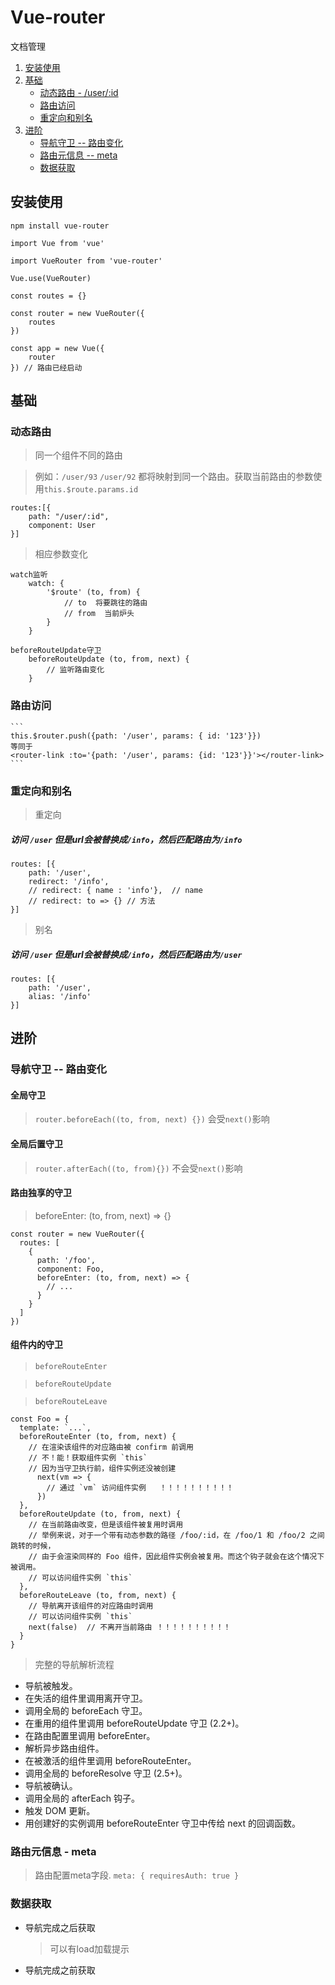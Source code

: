 # Vue-router
文档管理


1. [安装使用](#install)
2. [基础](#basic)
    * [动态路由 - /user/:id](#dynamicRouter)
    * [路由访问](#visit)
    * [重定向和别名](#redirect)
2. [进阶](#advanced)
    * [导航守卫 -- 路由变化](#navigationGuard)
    * [路由元信息 -- meta](#meta)
    * [数据获取](#getData)



<a name="install"></a>
## 安装使用

```
npm install vue-router

import Vue from 'vue'

import VueRouter from 'vue-router'

Vue.use(VueRouter)

const routes = {}

const router = new VueRouter({
    routes
})

const app = new Vue({
    router
}) // 路由已经启动

```

<a name="basic"></a>
## 基础

<a name="dynamicRouter"></a>
### 动态路由

> 同一个组件不同的路由

> 例如：`/user/93` `/user/92` 都将映射到同一个路由。获取当前路由的参数使用`this.$route.params.id`

```
routes:[{
    path: "/user/:id",
    component: User
}]
```
> 相应参数变化

```
watch监听
    watch: {
        '$route' (to, from) {
            // to  将要跳往的路由
            // from  当前炉头
        }
    }

beforeRouteUpdate守卫
    beforeRouteUpdate (to, from, next) {
        // 监听路由变化
    }
```

<a name="visit"></a>
### 路由访问

    ```
    this.$router.push({path: '/user', params: { id: '123'}})
    等同于
    <router-link :to='{path: '/user', params: {id: '123'}}'></router-link>
    ```

<a name="redirect"></a>
### 重定向和别名

> 重定向
##### 访问 `/user` 但是url会被替换成`/info`，然后匹配路由为`/info`
```
routes: [{
    path: '/user',
    redirect: '/info',
    // redirect: { name : 'info'},  // name
    // redirect: to => {} // 方法
}]
```

> 别名    
##### 访问 `/user` 但是url会被替换成`/info`，然后匹配路由为`/user`
```
routes: [{
    path: '/user',
    alias: '/info'
}]
```

<a name="advanced"></a>
## 进阶

<a name="navigationGuard"></a>
### 导航守卫 -- 路由变化

#### 全局守卫

> `router.beforeEach((to, from, next) {})`    会受`next()`影响
 
#### 全局后置守卫

> `router.afterEach((to, from){})`  不会受`next()`影响

#### 路由独享的守卫

> beforeEnter: (to, from, next) => {}

```
const router = new VueRouter({
  routes: [
    {
      path: '/foo',
      component: Foo,
      beforeEnter: (to, from, next) => {
        // ...
      }
    }
  ]
})
```

#### 组件内的守卫

> `beforeRouteEnter`

> `beforeRouteUpdate`

> `beforeRouteLeave`

```
const Foo = {
  template: `...`,
  beforeRouteEnter (to, from, next) {
    // 在渲染该组件的对应路由被 confirm 前调用
    // 不！能！获取组件实例 `this`
    // 因为当守卫执行前，组件实例还没被创建
      next(vm => {
        // 通过 `vm` 访问组件实例   ！！！！！！！！！！
      })
  },
  beforeRouteUpdate (to, from, next) {
    // 在当前路由改变，但是该组件被复用时调用
    // 举例来说，对于一个带有动态参数的路径 /foo/:id，在 /foo/1 和 /foo/2 之间跳转的时候，
    // 由于会渲染同样的 Foo 组件，因此组件实例会被复用。而这个钩子就会在这个情况下被调用。
    // 可以访问组件实例 `this`
  },
  beforeRouteLeave (to, from, next) {
    // 导航离开该组件的对应路由时调用
    // 可以访问组件实例 `this`
    next(false)  // 不离开当前路由 ！！！！！！！！！！
  }
}
```

> 完整的导航解析流程

* 导航被触发。
* 在失活的组件里调用离开守卫。
* 调用全局的 beforeEach 守卫。
* 在重用的组件里调用 beforeRouteUpdate 守卫 (2.2+)。
* 在路由配置里调用 beforeEnter。
* 解析异步路由组件。
* 在被激活的组件里调用 beforeRouteEnter。
* 调用全局的 beforeResolve 守卫 (2.5+)。
* 导航被确认。
* 调用全局的 afterEach 钩子。
* 触发 DOM 更新。
* 用创建好的实例调用 beforeRouteEnter 守卫中传给 next 的回调函数。


<a name="meta"></a>
### 路由元信息 - meta

> 路由配置meta字段.  `meta: { requiresAuth: true }`


<a name="getData"></a>
### 数据获取

* 导航完成之后获取
    > 可以有load加载提示
* 导航完成之前获取
